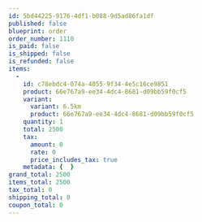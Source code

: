 ```yaml
---
id: 5bd44225-9176-4df1-b088-9d5ad86fa1df
published: false
blueprint: order
order_number: 1110
is_paid: false
is_shipped: false
is_refunded: false
items:
  -
    id: c78ebdc4-074a-4055-9f34-4e5c16ce9851
    product: 66e767a9-ee34-4dc4-8681-d09bb59f0cf5
    variant:
      variant: 6.5km
      product: 66e767a9-ee34-4dc4-8681-d09bb59f0cf5
    quantity: 1
    total: 2500
    tax:
      amount: 0
      rate: 0
      price_includes_tax: true
    metadata: {  }
grand_total: 2500
items_total: 2500
tax_total: 0
shipping_total: 0
coupon_total: 0
---
```

